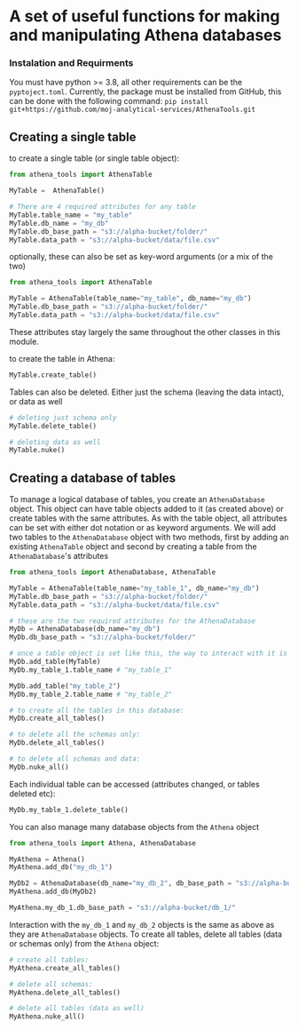 # A set of useful functions for making and manipulating Athena databases

### Instalation and Requirments
You must have python >= 3.8, all other requirements can be the `pyptoject.toml`.
Currently, the package must be installed from GitHub, this can be done with the following command:
`pip install git+https://github.com/moj-analytical-services/AthenaTools.git`

## Creating a single table

to create a single table (or single table object):
```python
from athena_tools import AthenaTable

MyTable =  AthenaTable()

# There are 4 required attributes for any table
MyTable.table_name = "my_table"
MyTable.db_name = "my_db"
MyTable.db_base_path = "s3://alpha-bucket/folder/"
MyTable.data_path = "s3://alpha-bucket/data/file.csv"
```
optionally, these can also be set as key-word arguments (or a mix of the two)
```python
from athena_tools import AthenaTable

MyTable = AthenaTable(table_name="my_table", db_name="my_db")
MyTable.db_base_path = "s3://alpha-bucket/folder/"
MyTable.data_path = "s3://alpha-bucket/data/file.csv"
```

These attributes stay largely the same throughout the other classes in this module.

to create the table in Athena:
```python
MyTable.create_table()
```

Tables can also be deleted. Either just the schema (leaving the data intact), or data as well
```python
# deleting just schema only
MyTable.delete_table()

# deleting data as well
MyTable.nuke()
```

## Creating a database of tables

To manage a logical database of tables, you create an `AthenaDatabase` object. This object
can have table objects added to it (as created above) or create tables with the same attributes.
As with the table object, all attributes can be set with either dot notation or as keyword arguments.
We will add two tables to the `AthenaDatabase` object with two methods, first by adding an existing `AthenaTable` object
and second by creating a table from the `AthenaDatabase`'s attributes

```python
from athena_tools import AthenaDatabase, AthenaTable

MyTable = AthenaTable(table_name="my_table_1", db_name="my_db")
MyTable.db_base_path = "s3://alpha-bucket/folder/"
MyTable.data_path = "s3://alpha-bucket/data/file.csv"

# these are the two required attributes for the AthenaDatabase
MyDb = AthenaDatabase(db_name="my_db")
MyDb.db_base_path = "s3://alpha-bucket/folder/"

# once a table object is set like this, the way to interact with it is via dot notation
MyDb.add_table(MyTable)
MyDb.my_table_1.table_name # "my_table_1"

MyDb.add_table("my_table_2")
MyDb.my_table_2.table_name # "my_table_2"

# to create all the tables in this database:
MyDb.create_all_tables()

# to delete all the schemas only:
MyDb.delete_all_tables()

# to delete all schemas and data:
MyDb.nuke_all()
```

Each individual table can be accessed (attributes changed, or tables deleted etc):
```python
MyDb.my_table_1.delete_table()
```

You can also manage many database objects from the `Athena` object

```python
from athena_tools import Athena, AthenaDatabase

MyAthena = Athena()
MyAthena.add_db("my_db_1")

MyDb2 = AthenaDatabase(db_name="my_db_2", db_base_path = "s3://alpha-bucket/db_2/")
MyAthena.add_db(MyDb2)

MyAthena.my_db_1.db_base_path = "s3://alpha-bucket/db_1/"
```
Interaction with the `my_db_1` and `my_db_2` objects is the same as above as they are
`AthenaDatabase` objects. To create all tables, delete all tables (data or schemas only) from
the `Athena` object:

```python
# create all tables:
MyAthena.create_all_tables()

# delete all schemas:
MyAthena.delete_all_tables()

# delete all tables (data as well)
MyAthena.nuke_all()
```
